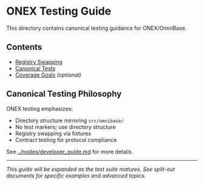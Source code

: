 <!-- === OmniNode:Metadata ===
author: OmniNode Team
copyright: OmniNode Team
created_at: '2025-05-28T12:40:27.185805'
description: Stamped by ONEX
entrypoint: python://README.md
hash: 1d261f1c270363f5b1abbf6a2a6f5e02891461be7839299a54b4ec7f7fd851c0
last_modified_at: '2025-05-29T11:50:15.380840+00:00'
lifecycle: active
meta_type: tool
metadata_version: 0.1.0
name: README.md
namespace: omnibase.README
owner: OmniNode Team
protocol_version: 0.1.0
runtime_language_hint: python>=3.11
schema_version: 0.1.0
state_contract: state_contract://default
tools: null
uuid: 76ca23ce-9d51-419c-bc4e-4cfc3e28ab4e
version: 1.0.0

<!-- === /OmniNode:Metadata === -->


# ONEX Testing Guide

This directory contains canonical testing guidance for ONEX/OmniBase.

## Contents

- [Registry Swapping](./registry_swapping.md)
- [Canonical Tests](./canonical_tests.md)
- [Coverage Goals](./coverage_goals.md) *(optional)*

## Canonical Testing Philosophy

ONEX testing emphasizes:
- Directory structure mirroring `src/omnibase/`
- No test markers; use directory structure
- Registry swapping via fixtures
- Contract testing for protocol compliance

See [../nodes/developer_guide.md](../nodes/developer_guide.md) for more details.

---

*This guide will be expanded as the test suite matures. See split-out documents for specific examples and advanced topics.*
